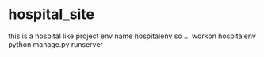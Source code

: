 # hospital_site
this is a hospital like project 
env name hospitalenv so ... workon hospitalenv
python manage.py runserver

